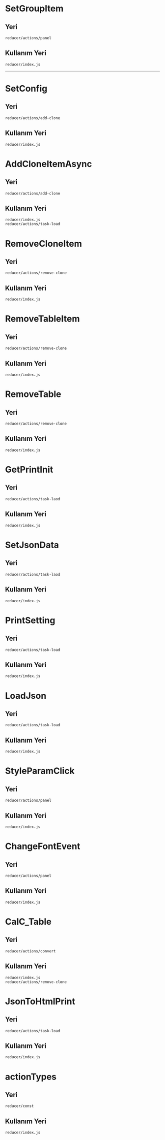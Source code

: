 # SetGroupItem
## Yeri
    reducer/actions/panel
## Kullanım Yeri
    reducer/index.js
------
 
# SetConfig
## Yeri
    reducer/actions/add-clone
## Kullanım Yeri
    reducer/index.js

# AddCloneItemAsync
## Yeri
    reducer/actions/add-clone
## Kullanım Yeri
    reducer/index.js
    reducer/actions/task-load

# RemoveCloneItem
## Yeri
    reducer/actions/remove-clone
## Kullanım Yeri
    reducer/index.js

# RemoveTableItem
## Yeri
    reducer/actions/remove-clone
## Kullanım Yeri
    reducer/index.js

# RemoveTable
## Yeri
    reducer/actions/remove-clone
## Kullanım Yeri
    reducer/index.js

# GetPrintInit
## Yeri
    reducer/actions/task-laod
## Kullanım Yeri
    reducer/index.js

# SetJsonData
## Yeri
    reducer/actions/task-laod
## Kullanım Yeri
    reducer/index.js

# PrintSetting
## Yeri
    reducer/actions/task-load
## Kullanım Yeri
    reducer/index.js

# LoadJson
## Yeri
    reducer/actions/task-load
## Kullanım Yeri
    reducer/index.js

# StyleParamClick
## Yeri
    reducer/actions/panel
## Kullanım Yeri
    reducer/index.js

# ChangeFontEvent
## Yeri
    reducer/actions/panel
## Kullanım Yeri
    reducer/index.js

# CalC_Table
## Yeri
    reducer/actions/convert
## Kullanım Yeri
    reducer/index.js
    reducer/actions/remove-clone

# JsonToHtmlPrint
## Yeri
    reducer/actions/task-load
## Kullanım Yeri
    reducer/index.js


# actionTypes
## Yeri
    reducer/const
## Kullanım Yeri
    reducer/index.js